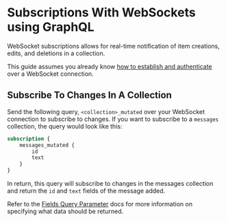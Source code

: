 # Subscriptions With WebSockets using GraphQL

WebSocket subscriptions allows for real-time notification of item creations, edits, and deletions in a collection.

This guide assumes you already know
[how to establish and authenticate](/guides/real-time/getting-started/websockets-graphql) over a WebSocket connection.


## Subscribe To Changes In A Collection

Send the following query, `<collection>_mutated` over your WebSocket connection to subscribe to changes. If you want to
subscribe to a `messages` collection, the query would look like this:

```graphql
subscription {
	messages_mutated {
		id
		text
	}
}
```

In return, this query will subscribe to changes in the messages collection and return the `id` and `text` fields of the
message added.

Refer to the [Fields Query Parameter](/reference/query.html#fields) docs for more information on specifying what data
should be returned.

